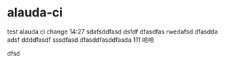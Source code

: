 # alauda-ci

test alauda ci
change 14:27
sdafsddfasd
dsfdf   dfasdfas
rwedafsd
dfasdda
adsf
ddddfasdf
sssdfasd
dfasddfasddfasda
111
哈哈

dfsd
